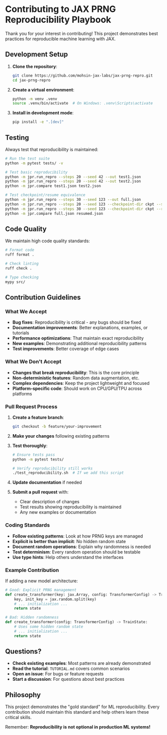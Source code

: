 # Contributing to JAX PRNG Reproducibility Playbook

Thank you for your interest in contributing! This project demonstrates best practices for reproducible machine learning with JAX.

## Development Setup

1. **Clone the repository**:
   ```bash
   git clone https://github.com/mohsin-jax-labs/jax-prng-repro.git
   cd jax-prng-repro
   ```

2. **Create a virtual environment**:
   ```bash
   python -m venv .venv
   source .venv/bin/activate  # On Windows: .venv\Scripts\activate
   ```

3. **Install in development mode**:
   ```bash
   pip install -e ".[dev]"
   ```

## Testing

Always test that reproducibility is maintained:

```bash
# Run the test suite
python -m pytest tests/ -v

# Test basic reproducibility
python -m jpr.run_repro --steps 20 --seed 42 --out test1.json
python -m jpr.run_repro --steps 20 --seed 42 --out test2.json
python -m jpr.compare test1.json test2.json

# Test checkpoint/resume equivalence
python -m jpr.run_repro --steps 30 --seed 123 --out full.json
python -m jpr.run_repro --steps 20 --seed 123 --checkpoint-dir ckpt --save-at 20 --out phase1.json
python -m jpr.run_repro --steps 30 --seed 123 --checkpoint-dir ckpt --restore-from 20 --out resumed.json
python -m jpr.compare full.json resumed.json
```

## Code Quality

We maintain high code quality standards:

```bash
# Format code
ruff format .

# Check linting
ruff check .

# Type checking
mypy src/
```

## Contribution Guidelines

### What We Accept

- **Bug fixes**: Reproducibility is critical - any bugs should be fixed
- **Documentation improvements**: Better explanations, examples, or tutorials
- **Performance optimizations**: That maintain exact reproducibility
- **New examples**: Demonstrating additional reproducibility patterns
- **Test improvements**: Better coverage of edge cases

### What We Don't Accept

- **Changes that break reproducibility**: This is the core principle
- **Non-deterministic features**: Random data augmentation, etc.
- **Complex dependencies**: Keep the project lightweight and focused
- **Platform-specific code**: Should work on CPU/GPU/TPU across platforms

### Pull Request Process

1. **Create a feature branch**:
   ```bash
   git checkout -b feature/your-improvement
   ```

2. **Make your changes** following existing patterns

3. **Test thoroughly**:
   ```bash
   # Ensure tests pass
   python -m pytest tests/
   
   # Verify reproducibility still works
   ./test_reproducibility.sh  # If we add this script
   ```

4. **Update documentation** if needed

5. **Submit a pull request** with:
   - Clear description of changes
   - Test results showing reproducibility is maintained
   - Any new examples or documentation

### Coding Standards

- **Follow existing patterns**: Look at how PRNG keys are managed
- **Explicit is better than implicit**: No hidden random state
- **Document random operations**: Explain why randomness is needed
- **Test determinism**: Every random operation should be testable
- **Use type hints**: Help others understand the interfaces

### Example Contribution

If adding a new model architecture:

```python
# Good: Explicit PRNG management
def create_transformer(key: jax.Array, config: TransformerConfig) -> TrainState:
    key, init_key = jax.random.split(key)
    # ... initialization ...
    return state

# Bad: Hidden randomness
def create_transformer(config: TransformerConfig) -> TrainState:
    # Uses some hidden random state
    # ... initialization ...
    return state
```

## Questions?

- **Check existing examples**: Most patterns are already demonstrated
- **Read the tutorial**: `TUTORIAL.md` covers common scenarios
- **Open an issue**: For bugs or feature requests
- **Start a discussion**: For questions about best practices

## Philosophy

This project demonstrates the "gold standard" for ML reproducibility. Every contribution should maintain this standard and help others learn these critical skills.

Remember: **Reproducibility is not optional in production ML systems!**